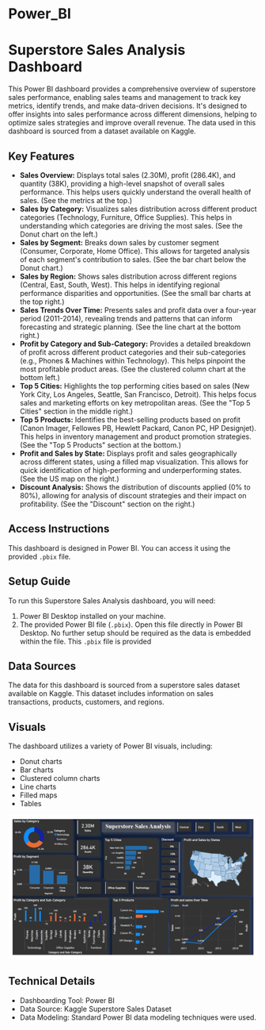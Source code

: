 # Power_BI
# Superstore Sales Analysis Dashboard

This Power BI dashboard provides a comprehensive overview of superstore sales performance, enabling sales teams and management to track key metrics, identify trends, and make data-driven decisions. It's designed to offer insights into sales performance across different dimensions, helping to optimize sales strategies and improve overall revenue. The data used in this dashboard is sourced from a dataset available on Kaggle.

## Key Features

*   **Sales Overview:** Displays total sales (2.30M), profit (286.4K), and quantity (38K), providing a high-level snapshot of overall sales performance. This helps users quickly understand the overall health of sales. (See the metrics at the top.)
*   **Sales by Category:** Visualizes sales distribution across different product categories (Technology, Furniture, Office Supplies). This helps in understanding which categories are driving the most sales. (See the Donut chart on the left.)
*   **Sales by Segment:** Breaks down sales by customer segment (Consumer, Corporate, Home Office). This allows for targeted analysis of each segment's contribution to sales. (See the bar chart below the Donut chart.)
*   **Sales by Region:** Shows sales distribution across different regions (Central, East, South, West). This helps in identifying regional performance disparities and opportunities. (See the small bar charts at the top right.)
*   **Sales Trends Over Time:** Presents sales and profit data over a four-year period (2011-2014), revealing trends and patterns that can inform forecasting and strategic planning. (See the line chart at the bottom right.)
*   **Profit by Category and Sub-Category:** Provides a detailed breakdown of profit across different product categories and their sub-categories (e.g., Phones & Machines within Technology). This helps pinpoint the most profitable product areas. (See the clustered column chart at the bottom left.)
*   **Top 5 Cities:** Highlights the top performing cities based on sales (New York City, Los Angeles, Seattle, San Francisco, Detroit). This helps focus sales and marketing efforts on key metropolitan areas. (See the "Top 5 Cities" section in the middle right.)
*   **Top 5 Products:** Identifies the best-selling products based on profit (Canon Imager, Fellowes PB, Hewlett Packard, Canon PC, HP Designjet). This helps in inventory management and product promotion strategies. (See the "Top 5 Products" section at the bottom.)
*   **Profit and Sales by State:** Displays profit and sales geographically across different states, using a filled map visualization. This allows for quick identification of high-performing and underperforming states. (See the US map on the right.)
*   **Discount Analysis:** Shows the distribution of discounts applied (0% to 80%), allowing for analysis of discount strategies and their impact on profitability. (See the "Discount" section on the right.)

## Access Instructions

This dashboard is designed in Power BI.  You can access it using the provided `.pbix` file.

## Setup Guide 

To run this Superstore Sales Analysis dashboard, you will need:

1.  Power BI Desktop installed on your machine.
2.  The provided Power BI file (`.pbix`). Open this file directly in Power BI Desktop.  No further setup should be required as the data is embedded within the file.  This `.pbix` file is provided 

## Data Sources

The data for this dashboard is sourced from a superstore sales dataset available on Kaggle.  This dataset includes information on sales transactions, products, customers, and regions.  

## Visuals

The dashboard utilizes a variety of Power BI visuals, including:

*   Donut charts
*   Bar charts
*   Clustered column charts
*   Line charts
*   Filled maps
*   Tables


![Dashboard Screenshot](images/SuperStore_Sales_Dashboard.png)
## Technical Details

*   Dashboarding Tool: Power BI
*   Data Source: Kaggle Superstore Sales Dataset
*   Data Modeling: Standard Power BI data modeling techniques were used.
  
